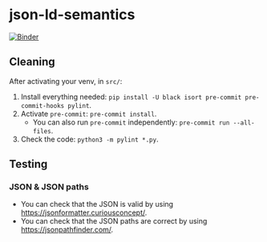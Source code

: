 # json-ld-semantics

[![Binder](https://mybinder.org/badge_logo.svg)](https://mybinder.org/v2/gh/hestiaAI/json-ld-semantics/HEAD?labpath=examples%2Fnotebook%2FExample.ipynb)

## Cleaning
After activating your venv, in `src/`:

1. Install everything needed: `pip install -U black isort pre-commit pre-commit-hooks pylint`.
2. Activate `pre-commit`: `pre-commit install`.
   - You can also run `pre-commit` independently: `pre-commit run --all-files`.
3. Check the code: `python3 -m pylint *.py`.

## Testing
### JSON & JSON paths
- You can check that the JSON is valid by using https://jsonformatter.curiousconcept/.
- You can check that the JSON paths are correct by using https://jsonpathfinder.com/.
